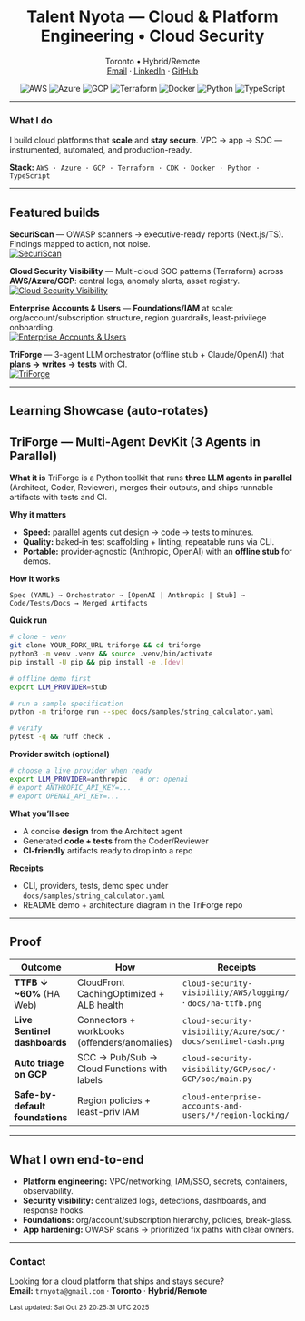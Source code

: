 <!-- Profile banner -->
<h1 align="center"> Talent Nyota — Cloud & Platform Engineering • Cloud Security</h1>
<p align="center">
  Toronto • Hybrid/Remote
  <br/>
  <a href="mailto:trnyota@gmail.com">Email</a> ·
  <a href="https://www.linkedin.com/in/talentnyota/">LinkedIn</a> ·
  <a href="https://github.com/devtalent2030">GitHub</a>
</p>

<p align="center">
  <img alt="AWS" src="https://img.shields.io/badge/AWS-232F3E?logo=amazonaws&logoColor=white">
  <img alt="Azure" src="https://img.shields.io/badge/Azure-0078D4?logo=microsoftazure&logoColor=white">
  <img alt="GCP" src="https://img.shields.io/badge/GCP-1a73e8?logo=googlecloud&logoColor=white">
  <img alt="Terraform" src="https://img.shields.io/badge/Terraform-7B42BC?logo=terraform&logoColor=white">
  <img alt="Docker" src="https://img.shields.io/badge/Docker-2496ED?logo=docker&logoColor=white">
  <img alt="Python" src="https://img.shields.io/badge/Python-3776AB?logo=python&logoColor=white">
  <img alt="TypeScript" src="https://img.shields.io/badge/TypeScript-3178C6?logo=typescript&logoColor=white">
</p>

---

### What I do
I build cloud platforms that **scale** and **stay secure**. VPC → app → SOC — instrumented, automated, and production-ready.

**Stack:** `AWS · Azure · GCP · Terraform · CDK · Docker · Python · TypeScript`

---

## Featured builds

**SecuriScan** — OWASP scanners → executive-ready reports (Next.js/TS). Findings mapped to action, not noise.  
[![SecuriScan](https://github-readme-stats.vercel.app/api/pin/?username=devtalent2030&repo=SecuriScan)](https://github.com/devtalent2030/SecuriScan)

**Cloud Security Visibility** — Multi-cloud SOC patterns (Terraform) across **AWS/Azure/GCP**: central logs, anomaly alerts, asset registry.  
[![Cloud Security Visibility](https://github-readme-stats.vercel.app/api/pin/?username=devtalent2030&repo=cloud-security-visibility)](https://github.com/devtalent2030/cloud-security-visibility)

**Enterprise Accounts & Users** — **Foundations/IAM** at scale: org/account/subscription structure, region guardrails, least-privilege onboarding.  
[![Enterprise Accounts & Users](https://github-readme-stats.vercel.app/api/pin/?username=devtalent2030&repo=cloud-enterprise-accounts-and-users)](https://github.com/devtalent2030/cloud-enterprise-accounts-and-users)

**TriForge** — 3-agent LLM orchestrator (offline stub + Claude/OpenAI) that **plans → writes → tests** with CI.  
[![TriForge](https://github-readme-stats.vercel.app/api/pin/?username=devtalent2030&repo=triforge)](https://github.com/devtalent2030/triforge)

---

## Learning Showcase (auto-rotates)
<!-- SHOWCASE_START -->

## TriForge — Multi‑Agent DevKit (3 Agents in Parallel)

**What it is**
TriForge is a Python toolkit that runs **three LLM agents in parallel** (Architect, Coder, Reviewer), merges their outputs, and ships runnable artifacts with tests and CI.

**Why it matters**

* **Speed:** parallel agents cut design → code → tests to minutes.
* **Quality:** baked‑in test scaffolding + linting; repeatable runs via CLI.
* **Portable:** provider‑agnostic (Anthropic, OpenAI) with an **offline stub** for demos.

**How it works**

```
Spec (YAML) → Orchestrator → [OpenAI | Anthropic | Stub] → Code/Tests/Docs → Merged Artifacts
```

**Quick run**

```bash
# clone + venv
git clone YOUR_FORK_URL triforge && cd triforge
python3 -m venv .venv && source .venv/bin/activate
pip install -U pip && pip install -e .[dev]

# offline demo first
export LLM_PROVIDER=stub

# run a sample specification
python -m triforge run --spec docs/samples/string_calculator.yaml

# verify
pytest -q && ruff check .
```

**Provider switch (optional)**

```bash
# choose a live provider when ready
export LLM_PROVIDER=anthropic   # or: openai
# export ANTHROPIC_API_KEY=...
# export OPENAI_API_KEY=...
```

**What you’ll see**

* A concise **design** from the Architect agent
* Generated **code + tests** from the Coder/Reviewer
* **CI‑friendly** artifacts ready to drop into a repo

**Receipts**

* CLI, providers, tests, demo spec under `docs/samples/string_calculator.yaml`
* README demo + architecture diagram in the TriForge repo

<!-- SHOWCASE_END -->

---

## Proof

| Outcome | How | Receipts |
|---|---|---|
| **TTFB ↓ ~60%** (HA Web) | CloudFront CachingOptimized + ALB health | `cloud-security-visibility/AWS/logging/` · `docs/ha-ttfb.png` |
| **Live Sentinel dashboards** | Connectors + workbooks (offenders/anomalies) | `cloud-security-visibility/Azure/soc/` · `docs/sentinel-dash.png` |
| **Auto triage on GCP** | SCC → Pub/Sub → Cloud Functions with labels | `cloud-security-visibility/GCP/soc/` · `GCP/soc/main.py` |
| **Safe-by-default foundations** | Region policies + least-priv IAM | `cloud-enterprise-accounts-and-users/*/region-locking/` |

---

## What I own end-to-end

- **Platform engineering:** VPC/networking, IAM/SSO, secrets, containers, observability.  
- **Security visibility:** centralized logs, detections, dashboards, and response hooks.  
- **Foundations:** org/account/subscription hierarchy, policies, break-glass.  
- **App hardening:** OWASP scans → prioritized fix paths with clear owners.

---

### Contact
Looking for a cloud platform that ships and stays secure?  
**Email:** `trnyota@gmail.com` · **Toronto** · **Hybrid/Remote**

<sup>Last updated: Sat Oct 25 20:25:31 UTC 2025</sup>
